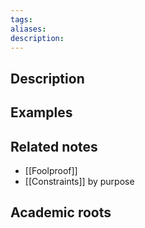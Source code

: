 ```yaml
---
tags: 
aliases: 
description:
---
```


## Description


## Examples 


## Related notes 
- [[Foolproof]]
- [[Constraints]] by purpose
## Academic roots
